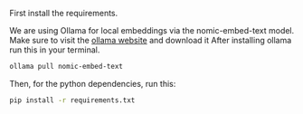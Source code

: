First install the requirements.

We are using Ollama for local embeddings via the nomic-embed-text model.
Make sure to visit the [ollama website](https://ollama.ai) and download it
After installing ollama run this in your terminal.
```bash
ollama pull nomic-embed-text
```

Then, for the python dependencies, run this:
```bash
pip install -r requirements.txt
```

